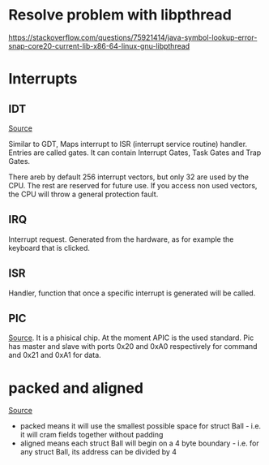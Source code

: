 # Resolve problem with libpthread

https://stackoverflow.com/questions/75921414/java-symbol-lookup-error-snap-core20-current-lib-x86-64-linux-gnu-libpthread

# Interrupts

## IDT

[Source](https://wiki.osdev.org/Interrupt_Descriptor_Table)

Similar to GDT, Maps interrupt to ISR (interrupt service routine) handler. Entries are called gates. It can contain Interrupt Gates, Task Gates and Trap Gates.

There areb by default 256 interrupt vectors, but only 32 are used by the CPU. The rest are reserved for future use. If you access non used vectors, the CPU will throw a general protection fault.

## IRQ
Interrupt request. Generated from the hardware, as for example the keyboard that is clicked.

## ISR
Handler, function that once a specific interrupt is generated will be called. 

## PIC
[Source](https://wiki.osdev.org/8259_PIC). It is a phisical chip. At the moment APIC is the used standard. 
Pic has master and slave with ports 0x20 and 0xA0 respectively for command and 0x21 and 0xA1 for data.

# packed and aligned

[Source](https://stackoverflow.com/questions/11770451/what-is-the-meaning-of-attribute-packed-aligned4)

- packed means it will use the smallest possible space for struct Ball - i.e. it will cram fields together without padding
- aligned means each struct Ball will begin on a 4 byte boundary - i.e. for any struct Ball, its address can be divided by 4
